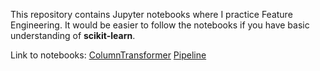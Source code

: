 This repository contains Jupyter notebooks where I practice Feature Engineering.
It would be easier to follow the notebooks if you have basic understanding of **scikit-learn**.

Link to notebooks:
[ColumnTransformer](./04_column_transformer/ColumnTransformer.ipynb)
[Pipeline](./05_pipeline/Pipeline.ipynb)
